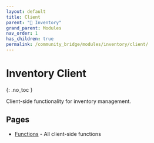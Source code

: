```yaml
---
layout: default
title: Client
parent: "🎒 Inventory"
grand_parent: Modules
nav_order: 1
has_children: true
permalink: /community_bridge/modules/inventory/client/
---
```


# Inventory Client
{: .no_toc }

Client-side functionality for inventory management.

## Pages

- [Functions](client/functions.md) - All client-side functions
